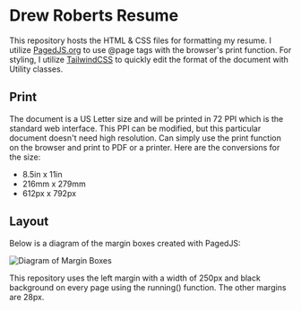 # Drew Roberts Resume

This repository hosts the HTML & CSS files for formatting my resume. I utilize [PagedJS.org](https://pagedjs.org/documentation/2-getting-started-with-paged.js/) to use @page tags with the browser's print function. For styling, I utilize [TailwindCSS](https://tailwindcss.com/docs/installation/play-cdn) to quickly edit the format of the document with Utility classes.

## Print

The document is a US Letter size and will be printed in 72 PPI which is the standard web interface. This PPI can be modified, but this particular document doesn't need high resolution. Can simply use the print function on the browser and print to PDF or a printer. Here are the conversions for the size:

- 8.5in x 11in
- 216mm x 279mm
- 612px x 792px

## Layout

Below is a diagram of the margin boxes created with PagedJS:

![Diagram of Margin Boxes](https://github.com/drewroberts/resume/img/margin-boxes.png)

This repository uses the left margin with a width of 250px and black background on every page using the running() function. The other margins are 28px.
